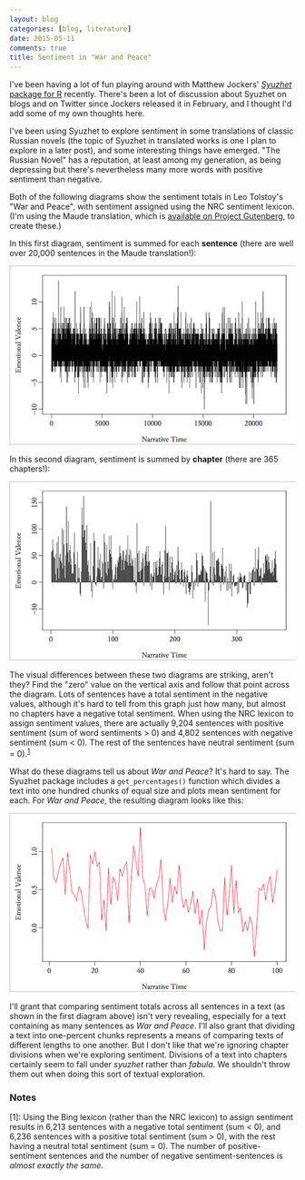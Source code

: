 ```yaml
---
layout: blog
categories: [blog, literature] 
date: 2015-05-11
comments: true
title: Sentiment in "War and Peace"
---
```


I've been having a lot of fun playing around with Matthew Jockers'
[*Syuzhet* package for R][syuzhetpackage] recently. There's been a lot
of discussion about Syuzhet on blogs and on Twitter since Jockers
released it in February, and I thought I'd add some of my own thoughts
here.

I've been using Syuzhet to explore sentiment in some translations of
classic Russian novels (the topic of Syuzhet in translated works is
one I plan to explore in a later post), and some interesting things
have emerged. "The Russian Novel" has a reputation, at least among my
generation, as being depressing but there's nevertheless many more
words with positive sentiment than negative.

Both of the following diagrams show the sentiment totals in Leo
Tolstoy's "War and Peace", with sentiment assigned using the NRC
sentiment lexicon. (I'm using the Maude translation, which is
[available on Project Gutenberg][gb], to create these.)

In this first diagram, sentiment is summed for each **sentence** (there
are well over 20,000 sentences in the Maude translation!):

![Sentence-level sentiment totals in "War and Peace](/images/2015-05-11/WarAndPeace_nrc_sentence_600.png "Sentence-level sentiment totals in 'War and Peace'")

In this second diagram, sentiment is summed by **chapter** (there are
365 chapters!):

![Chapter-level sentiment totals in "War and Peace](/images/2015-05-11/WarAndPeace_nrc_chapter_600.png "Chapter-level sentiment totals in 'War and Peace'")

The visual differences between these two diagrams are striking, aren't
they? Find the "zero" value on the vertical axis and follow that point
across the diagram. Lots of sentences have a total sentiment in the
negative values, although it's hard to tell from this graph just how
many, but almost no chapters have a negative total sentiment. When
using the NRC lexicon to assign sentiment values, there are actually
9,204 sentences with positive sentiment (sum of word sentiments > 0)
and 4,802 sentences with negative sentiment (sum < 0). The rest of the
sentences have neutral sentiment (sum = 0).<sup>[1](#fn1)</sup>

What do these diagrams tell us about *War and Peace*? It's hard to
say. The Syuzhet package includes a `get_percentages()` function which
divides a text into one hundred chunks of equal size and plots mean
sentiment for each. For *War and Peace*, the resulting diagram looks
like this:

![Sentiment in "War and Peace" by percentage-based mean values](/images/2015-05-11/WarAndPeace_nrc_percentage_600.png "Sentiment in 'War and Peace' by percentage-based mean values")

I'll grant that comparing sentiment totals across all sentences in a
text (as shown in the first diagram above) isn't very revealing,
especially for a text containing as many sentences as *War and
Peace*. I'll also grant that dividing a text into one-percent chunks
represents a means of comparing texts of different lengths to one
another. But I don't like that we're ignoring chapter divisions when
we're exploring sentiment. Divisions of a text into chapters certainly
seem to fall under *syuzhet* rather than *fabula*. We shouldn't throw
them out when doing this sort of textual exploration.


### Notes

<a name="fn1">[1]</a>: Using the Bing lexicon (rather than the NRC
lexicon) to assign sentiment results in 6,213 sentences with a
negative total sentiment (sum < 0), and 6,236 sentences with a
positive total sentiment (sum > 0), with the rest having a neutral
total sentiment (sum = 0). The number of positive-sentiment sentences
and the number of negative sentiment-sentences is *almost exactly the
same*.

[syuzhetpackage]: http://www.matthewjockers.net/2015/02/02/syuzhet/
[gb]: http://www.gutenberg.org/ebooks/2600
